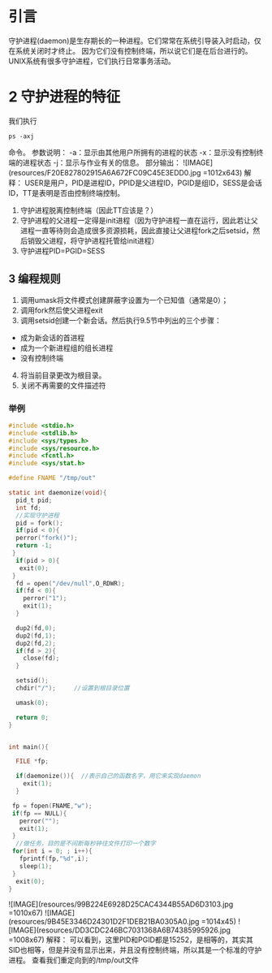 # 引言
守护进程(daemon)是生存期长的一种进程。它们常常在系统引导装入时启动，仅在系统关闭时才终止。
因为它们没有控制终端，所以说它们是在后台进行的。UNIX系统有很多守护进程，它们执行日常事务活动。

# 2 守护进程的特征
我们执行
```
ps -axj
```
命令。
参数说明：
-a：显示由其他用户所拥有的进程的状态
-x：显示没有控制终端的进程状态
-j：显示与作业有关的信息。
部分输出：
![IMAGE](resources/F20E827802915A6A672FC09C45E3EDD0.jpg =1012x643)
解释：
USER是用户，PID是进程ID，PPID是父进程ID，PGID是组ID，SESS是会话ID，TT是表明是否由控制终端控制。

1. 守护进程脱离控制终端（因此TT应该是？）
2. 守护进程的父进程一定得是init进程（因为守护进程一直在运行，因此若让父进程一直等待则会造成很多资源损耗，因此直接让父进程fork之后setsid，然后销毁父进程，将守护进程托管给init进程）
3. 守护进程PID=PGID=SESS

## 3 编程规则
1. 调用umask将文件模式创建屏蔽字设置为一个已知值（通常是0）；
2. 调用fork然后使父进程exit
3. 调用setsid创建一个新会话。然后执行9.5节中列出的三个步骤：
+ 成为新会话的首进程
+ 成为一个新进程组的组长进程
+ 没有控制终端
4. 将当前目录更改为根目录。
5. 关闭不再需要的文件描述符

### 举例
```c
#include <stdio.h>
#include <stdlib.h>
#include <sys/types.h>
#include <sys/resource.h>
#include <fcntl.h>
#include <sys/stat.h>

#define FNAME "/tmp/out"

static int daemonize(void){
  pid_t pid;
  int fd;
  //实现守护进程
  pid = fork();
  if(pid < 0){
  perror("fork()");
  return -1;
 }
  if(pid > 0){
   exit(0);
 }
  fd = open("/dev/null",O_RDWR);
  if(fd < 0){
    perror("1");
    exit(1);
  }

  dup2(fd,0);
  dup2(fd,1);
  dup2(fd,2);
  if(fd > 2){
    close(fd);
  }

  setsid();
  chdir("/");     //设置到根目录位置

  umask(0);

  return 0;
}


int main(){

  FILE *fp;

  if(daemonize()){  //表示自己的函数名字，用它来实现daemon
    exit(1);
  }

 fp = fopen(FNAME,"w");
 if(fp == NULL){
   perror("");
   exit(1);
 }
  //做任务，目的是不间断每秒钟往文件打印一个数字
 for(int i = 0; ; i++){
   fprintf(fp,"%d",i);
   sleep(1);
 }
  exit(0);
}
```

![IMAGE](resources/99B224E6928D25CAC4344B55AD6D3103.jpg =1010x67)
![IMAGE](resources/9B45E3346D24301D2F1DEB21BA0305A0.jpg =1014x45)
![IMAGE](resources/DD3CDC246BC7031368A6B74385995926.jpg =1008x67)
解释：
可以看到，这里PID和PGID都是15252，是相等的，其实其SID也相等，但是并没有显示出来，并且没有控制终端，所以其是一个标准的守护进程。
查看我们重定向到的/tmp/out文件

